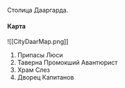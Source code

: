 Столица Дааргарда. 


#### Карта
![[CityDaarMap.png]]

1. Припасы Люси
2. Таверна Промокший Авантюрист
3. Храм Слез
4. Дворец Капитанов